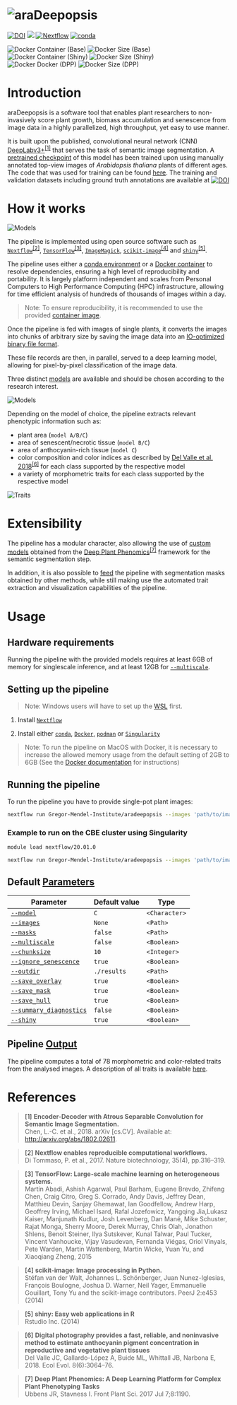 # ![araDeepopsis](assets/logo/logo.png)

[![DOI](https://zenodo.org/badge/240287274.svg)](https://zenodo.org/badge/latestdoi/240287274)
![](https://github.com/Gregor-Mendel-Institute/aradeepopsis/workflows/Integration%20test/badge.svg?branch=master)
[![Nextflow](https://img.shields.io/badge/nextflow-%E2%89%A520.01.0-important.svg)](https://www.nextflow.io/)
[![conda](https://img.shields.io/badge/install%20with-conda-brightgreen.svg)](https://conda.io/)

![Docker Container (Base)](https://github.com/Gregor-Mendel-Institute/aradeepopsis/workflows/Docker%20Container%20(Base)/badge.svg?branch=master)
![Docker Size (Base)](https://img.shields.io/docker/image-size/beckerlab/aradeepopsis-base)  
![Docker Container (Shiny)](https://github.com/Gregor-Mendel-Institute/aradeepopsis/workflows/Docker%20Container%20(Shiny)/badge.svg?branch=master)
![Docker Size (Shiny)](https://img.shields.io/docker/image-size/beckerlab/aradeepopsis-shiny)  
![Docker Docker (DPP)](https://github.com/Gregor-Mendel-Institute/aradeepopsis/workflows/Docker%20Container%20(DPP)/badge.svg?branch=master)
![Docker Size (DPP)](https://img.shields.io/docker/image-size/beckerlab/aradeepopsis-dpp)  


# Introduction

araDeepopsis is a software tool that enables plant researchers to non-invasively score plant growth, biomass accumulation and senescence from image data in a highly parallelized, high throughput, yet easy to use manner.

It is built upon the published, convolutional neural network (CNN) [DeepLabv3+](https://github.com/tensorflow/models/tree/master/research/deeplab)<sup>[[1]](#ref1)</sup> that serves the task of semantic image segmentation. A [pretrained checkpoint](http://download.tensorflow.org/models/deeplabv3_xception_2018_01_04.tar.gz) of this model has been trained upon using manually annotated top-view images of *Arabidopsis thaliana* plants of different ages.
The code that was used for training can be found [here](https://github.com/phue/models/tree/aradeepopsis_manuscript/research/deeplab).
The training and validation datasets including ground truth annotations are available at [![DOI](https://zenodo.org/badge/DOI/10.5281/zenodo.3946393.svg)](https://doi.org/10.5281/zenodo.3946393)

# How it works

![Models](docs/img/pipeline_graph.png)

The pipeline is implemented using open source software such as [`Nextflow`](https://www.nextflow.io/)<sup>[[2]](#ref2)</sup>, [`TensorFlow`](https://www.tensorflow.org/)<sup>[[3]](#ref3)</sup>, [`ImageMagick`](https://imagemagick.org), [`scikit-image`](https://scikit-image.org/)<sup>[[4]](#ref4)</sup> and [`shiny`](https://shiny.rstudio.com/)<sup>[[5]](#ref5)</sup>.

The pipeline uses either a [conda environment](https://conda.io/en/latest/) or a [Docker container](https://www.docker.com/resources/what-container) to resolve dependencies, ensuring a high level of reproducibility and portability. It is largely platform independent and scales from Personal Computers to High Performance Computing (HPC) infrastructure, allowing for time efficient analysis of hundreds of thousands of images within a day.

> Note: To ensure reproducibility, it is recommended to use the provided [container image](https://hub.docker.com/r/beckerlab/aradeepopsis/).

Once the pipeline is fed with images of single plants, it converts the images into chunks of arbitrary size by saving the image data into an [IO-optimized binary file format](https://www.tensorflow.org/tutorials/load_data/tfrecord).

These file records are then, in parallel, served to a deep learning model, allowing for pixel-by-pixel classification of the image data.

Three distinct [models](docs/parameters.md#--model) are available and should be chosen according to the research interest.

![Models](docs/img/example_models.png)

Depending on the model of choice, the pipeline extracts relevant phenotypic information such as:

* plant area (`model A/B/C`)
* area of senescent/necrotic tissue (`model B/C`)
* area of anthocyanin-rich tissue (`model C`)
* color composition and color indices as described by [Del Valle et al. 2018](https://doi.org/10.1002/ece3.3804)<sup>[[6]](#ref6)</sup> for each class supported by the respective model
* a variety of morphometric traits for each class supported by the respective model

![Traits](docs/img/traits.png)

# Extensibility

The pipeline has a modular character, also allowing the use of [custom models](docs/parameters.md#custom-models) obtained from the [Deep Plant Phenomics](https://github.com/p2irc/deepplantphenomics)<sup>[[7]](#ref7)</sup> framework for the semantic segmentation step.

In addition, it is also possible to [feed](docs/parameters.md#--masks) the pipeline with segmentation masks obtained by other methods, while still making use the automated trait extraction and visualization capabilities of the pipeline.

# Usage

## Hardware requirements

Running the pipeline with the provided models requires at least 6GB of memory for singlescale inference, and at least 12GB for [`--multiscale`](docs/parameters.md#--multiscale).

## Setting up the pipeline

> Note: Windows users will have to set up the [WSL](https://docs.microsoft.com/en-us/windows/wsl/install-win10) first.

1. Install [`Nextflow`](https://www.nextflow.io/index.html#GetStarted)

2. Install either [`conda`](https://docs.conda.io/projects/conda/en/latest/user-guide/install/), [`Docker`](https://docs.docker.com/install/), [`podman`](https://podman.io/getting-started/installation) or [`Singularity`](https://sylabs.io/guides/3.0/user-guide/installation.html)

> Note: To run the pipeline on MacOS with Docker, it is necessary to increase the allowed memory usage from the default setting of 2GB to 6GB (See the [Docker documentation](https://docs.docker.com/docker-for-mac/#resources) for instructions)

## Running the pipeline

To run the pipeline you have to provide single-pot plant images:

```bash
nextflow run Gregor-Mendel-Institute/aradeepopsis --images 'path/to/images/*{png|jpg}' -profile {conda|docker|podman|singularity}
```

### Example to run on the CBE cluster using Singularity

```bash
module load nextflow/20.01.0

nextflow run Gregor-Mendel-Institute/aradeepopsis --images 'path/to/images/*{png|jpg}' -profile cbe,singularity
```

## Default [Parameters](docs/parameters.md)

| Parameter | Default value | Type |
| ------------- | ------------- | ------------- |
| [`--model`](docs/parameters.md#--model)  | `C` | `<Character>` |
| [`--images`](docs/parameters.md#--images) | `None` | `<Path>` |
| [`--masks`](docs/parameters.md#--masks) | `false` | `<Path>` |
| [`--multiscale`](docs/parameters.md#--multiscale)| `false` | `<Boolean>` |
| [`--chunksize`](docs/parameters.md#--chunksize) | `10` | `<Integer>` |
| [`--ignore_senescence`](docs/parameters.md#--ignore_senescence) | `true` | `<Boolean>` |
| [`--outdir`](docs/parameters.md#--outdir) | `./results`  | `<Path>` |
| [`--save_overlay`](docs/parameters.md#--save_overlay) | `true` | `<Boolean>` |
| [`--save_mask`](docs/parameters.md#--save_mask)| `true` | `<Boolean>` |
| [`--save_hull`](docs/parameters.md#--save_hull) | `true` | `<Boolean>` |
| [`--summary_diagnostics`](docs/parameters.md#--summary_diagnostics) | `false` | `<Boolean>` |
| [`--shiny`](docs/parameters.md#--shiny) | `true` | `<Boolean>` |

## Pipeline [Output](docs/output.md)

The pipeline computes a total of 78 morphometric and color-related traits from the analysed images.
A description of all traits is available [here](docs/output.md#Trait-table).

# References

> <a name="ref1">[1]</a> **Encoder-Decoder with Atrous Separable Convolution for Semantic Image Segmentation.**<br />Chen, L.-C. et al., 2018. arXiv [cs.CV]. Available at: http://arxiv.org/abs/1802.02611.

> <a name="ref2">[2]</a> **Nextflow enables reproducible computational workflows.**<br />Di Tommaso, P. et al., 2017. Nature biotechnology, 35(4), pp.316–319.

> <a name="ref3">[3]</a> **TensorFlow: Large-scale machine learning on heterogeneous systems.**<br />Martín Abadi, Ashish Agarwal, Paul Barham, Eugene Brevdo, Zhifeng Chen, Craig Citro, Greg S. Corrado, Andy Davis, Jeffrey Dean, Matthieu Devin, Sanjay Ghemawat, Ian Goodfellow, Andrew Harp, Geoffrey Irving, Michael Isard, Rafal Jozefowicz, Yangqing Jia,Lukasz Kaiser, Manjunath Kudlur, Josh Levenberg, Dan Mané, Mike Schuster, Rajat Monga, Sherry Moore, Derek Murray, Chris Olah, Jonathon Shlens, Benoit Steiner, Ilya Sutskever, Kunal Talwar, Paul Tucker, Vincent Vanhoucke, Vijay Vasudevan, Fernanda Viégas, Oriol Vinyals, Pete Warden, Martin Wattenberg, Martin Wicke, Yuan Yu, and Xiaoqiang Zheng, 2015

> <a name="ref4">[4]</a> **scikit-image: Image processing in Python.**<br />Stéfan van der Walt, Johannes L. Schönberger, Juan Nunez-Iglesias, François Boulogne, Joshua D. Warner, Neil Yager, Emmanuelle Gouillart, Tony Yu and the scikit-image contributors. PeerJ 2:e453 (2014)

> <a name="ref5">[5]</a> **shiny: Easy web applications in R**<br />Rstudio Inc. (2014)

> <a name="ref6">[6]</a> **Digital photography provides a fast, reliable, and noninvasive method to estimate anthocyanin pigment concentration in reproductive and vegetative plant tissues**<br />Del Valle JC, Gallardo-López A, Buide ML, Whittall JB, Narbona E, 2018. Ecol Evol. 8(6):3064–76.

> <a name="ref7">[7]</a> **Deep Plant Phenomics: A Deep Learning Platform for Complex Plant Phenotyping Tasks**<br />Ubbens JR, Stavness I. Front Plant Sci. 2017 Jul 7;8:1190.

